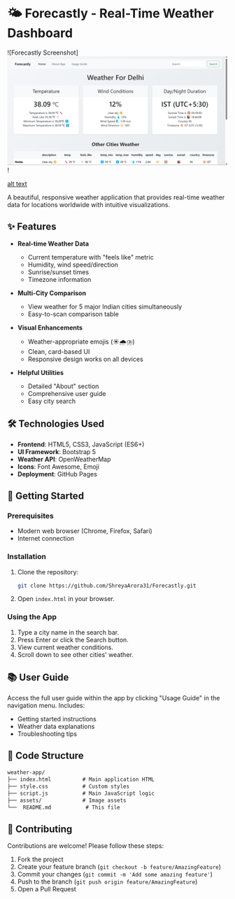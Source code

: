 # 🌤️ Forecastly - Real-Time Weather Dashboard

![Forecastly Screenshot]![alt text](image.png)!

[alt text](image-1.png)

A beautiful, responsive weather application that provides real-time weather data for locations worldwide with intuitive visualizations.

## ✨ Features

- **Real-time Weather Data**

  - Current temperature with "feels like" metric
  - Humidity, wind speed/direction
  - Sunrise/sunset times
  - Timezone information

- **Multi-City Comparison**

  - View weather for 5 major Indian cities simultaneously
  - Easy-to-scan comparison table

- **Visual Enhancements**

  - Weather-appropriate emojis (☀️🌧️⛈️)
  - Clean, card-based UI
  - Responsive design works on all devices

- **Helpful Utilities**
  - Detailed "About" section
  - Comprehensive user guide
  - Easy city search

## 🛠️ Technologies Used

- **Frontend**: HTML5, CSS3, JavaScript (ES6+)
- **UI Framework**: Bootstrap 5
- **Weather API**: OpenWeatherMap
- **Icons**: Font Awesome, Emoji
- **Deployment**: GitHub Pages

## 🚀 Getting Started

### Prerequisites

- Modern web browser (Chrome, Firefox, Safari)
- Internet connection

### Installation

1. Clone the repository:
   ```bash
   git clone https://github.com/ShreyaArora31/Forecastly.git
   ```
2. Open `index.html` in your browser.

### Using the App

1. Type a city name in the search bar.
2. Press Enter or click the Search button.
3. View current weather conditions.
4. Scroll down to see other cities' weather.

## 📚 User Guide

Access the full user guide within the app by clicking "Usage Guide" in the navigation menu. Includes:

- Getting started instructions
- Weather data explanations
- Troubleshooting tips

## 📝 Code Structure

```
weather-app/
├── index.html          # Main application HTML
├── style.css           # Custom styles
├── script.js           # Main JavaScript logic
├── assets/             # Image assets
└──  README.md           # This file
```

## 🤝 Contributing

Contributions are welcome! Please follow these steps:

1. Fork the project
2. Create your feature branch (`git checkout -b feature/AmazingFeature`)
3. Commit your changes (`git commit -m 'Add some amazing feature'`)
4. Push to the branch (`git push origin feature/AmazingFeature`)
5. Open a Pull Request
